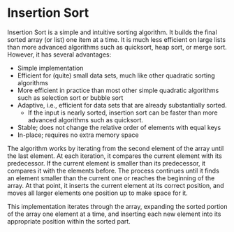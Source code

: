 # Insertion Sort

Insertion Sort is a simple and intuitive sorting algorithm. It builds the final sorted array (or list) one item at a time. It is much less efficient on large lists than more advanced algorithms such as quicksort, heap sort, or merge sort. However, it has several advantages:

- Simple implementation
- Efficient for (quite) small data sets, much like other quadratic sorting algorithms
- More efficient in practice than most other simple quadratic algorithms such as selection sort or bubble sort
- Adaptive, i.e., efficient for data sets that are already substantially sorted.
  - If the input is nearly sorted, insertion sort can be faster than more advanced algorithms such as quicksort.
- Stable; does not change the relative order of elements with equal keys
- In-place;  requires no extra memory space

The algorithm works by iterating from the second element of the array until the last element. At each iteration, it compares the current element with its predecessor. If the current element is smaller than its predecessor, it compares it with the elements before. The process continues until it finds an element smaller than the current one or reaches the beginning of the array. At that point, it inserts the current element at its correct position, and moves all larger elements one position up to make space for it.

This implementation iterates through the array, expanding the sorted portion of the array one element at a time, and inserting each new element into its appropriate position within the sorted part.